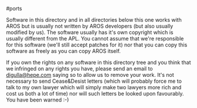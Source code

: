 #ports

Software in this directory and in all directories below this one works
with AROS but is usually not written by AROS developers (but also usually
modified by us). The software usually has it's own copyright which is
usually different from the APL. You cannot assume that we're responsible
for this software (we'll still accept patches for it) nor that you can
copy this software as freely as you can copy AROS itself.

If you own the rights on any software in this directory tree and you
think that we infringed on any rights you have, please send an email to
digulla@hepe.com saying so to allow us to remove your work. It's not
necessary to send Cease&Desist letters (which will probably force me to
talk to my own lawyer which will simply make two lawyers more rich and
cost us both a lot of time) nor will such letters be looked upon
favourably. You have been warned :-)
